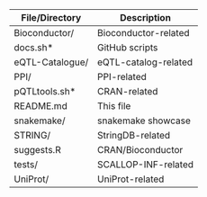 

File/Directory   | Description
-----------------|-------------------------
Bioconductor/    | Bioconductor-related
docs.sh*         | GitHub scripts
eQTL-Catalogue/  | eQTL-catalog-related
PPI/             | PPI-related
pQTLtools.sh*    | CRAN-related
README.md        | This file
snakemake/       | snakemake showcase
STRING/          | StringDB-related
suggests.R       | CRAN/Bioconductor
tests/           | SCALLOP-INF-related
UniProt/         | UniProt-related
